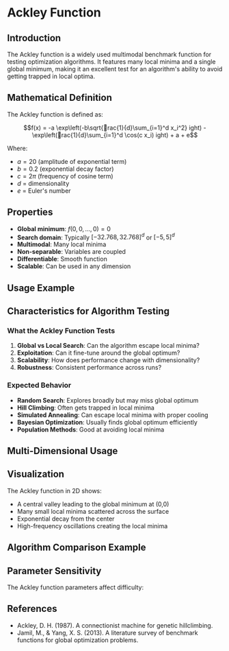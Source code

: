 # Ackley Function

## Introduction

The Ackley function is a widely used multimodal benchmark function for testing optimization algorithms. It features many local minima and a single global minimum, making it an excellent test for an algorithm's ability to avoid getting trapped in local optima.

## Mathematical Definition

The Ackley function is defined as:

$$f(x) = -a \exp\left(-b\sqrt{rac{1}{d}\sum_{i=1}^d x_i^2}
ight) - \exp\left(rac{1}{d}\sum_{i=1}^d \cos(c x_i)
ight) + a + e$$

Where:
- $a = 20$ (amplitude of exponential term)
- $b = 0.2$ (exponential decay factor)  
- $c = 2\pi$ (frequency of cosine term)
- $d$ = dimensionality
- $e$ = Euler's number

## Properties

- **Global minimum**: $f(0, 0, ..., 0) = 0$
- **Search domain**: Typically $[-32.768, 32.768]^d$ or $[-5, 5]^d$
- **Multimodal**: Many local minima
- **Non-separable**: Variables are coupled
- **Differentiable**: Smooth function
- **Scalable**: Can be used in any dimension

## Usage Example



## Characteristics for Algorithm Testing

### What the Ackley Function Tests

1. **Global vs Local Search**: Can the algorithm escape local minima?
2. **Exploitation**: Can it fine-tune around the global optimum?
3. **Scalability**: How does performance change with dimensionality?
4. **Robustness**: Consistent performance across runs?

### Expected Behavior

- **Random Search**: Explores broadly but may miss global optimum
- **Hill Climbing**: Often gets trapped in local minima
- **Simulated Annealing**: Can escape local minima with proper cooling
- **Bayesian Optimization**: Usually finds global optimum efficiently
- **Population Methods**: Good at avoiding local minima

## Multi-Dimensional Usage



## Visualization

The Ackley function in 2D shows:
- A central valley leading to the global minimum at (0,0)
- Many small local minima scattered across the surface
- Exponential decay from the center
- High-frequency oscillations creating the local minima

## Algorithm Comparison Example



## Parameter Sensitivity

The Ackley function parameters affect difficulty:



## References

- Ackley, D. H. (1987). A connectionist machine for genetic hillclimbing.
- Jamil, M., & Yang, X. S. (2013). A literature survey of benchmark functions for global optimization problems.
